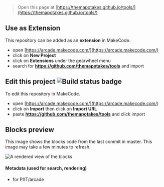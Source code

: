  


> Open this page at [https://themapotakes.github.io/tools/](https://themapotakes.github.io/tools/)

## Use as Extension

This repository can be added as an **extension** in MakeCode.

* open [https://arcade.makecode.com/](https://arcade.makecode.com/)
* click on **New Project**
* click on **Extensions** under the gearwheel menu
* search for **https://github.com/themapotakes/tools** and import

## Edit this project ![Build status badge](https://github.com/themapotakes/tools/workflows/MakeCode/badge.svg)

To edit this repository in MakeCode.

* open [https://arcade.makecode.com/](https://arcade.makecode.com/)
* click on **Import** then click on **Import URL**
* paste **https://github.com/themapotakes/tools** and click import

## Blocks preview

This image shows the blocks code from the last commit in master.
This image may take a few minutes to refresh.

![A rendered view of the blocks](https://github.com/themapotakes/tools/raw/master/.github/makecode/blocks.png)

#### Metadata (used for search, rendering)

* for PXT/arcade
<script src="https://makecode.com/gh-pages-embed.js"></script><script>makeCodeRender("{{ site.makecode.home_url }}", "{{ site.github.owner_name }}/{{ site.github.repository_name }}");</script>
